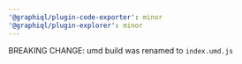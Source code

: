 ```yaml
---
'@graphiql/plugin-code-exporter': minor
'@graphiql/plugin-explorer': minor
---
```


BREAKING CHANGE: umd build was renamed to `index.umd.js`
